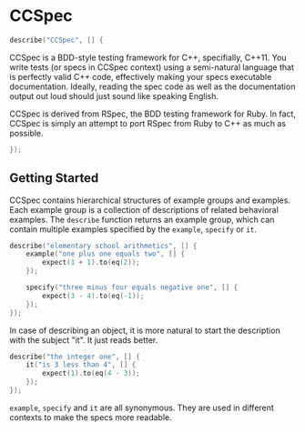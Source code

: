 # CCSpec

```c++
describe("CCSpec", [] {
```

CCSpec is a BDD-style testing framework for C++, specifially, C++11. You write
tests (or specs in CCSpec context) using a semi-natural language that is
perfectly valid C++ code, effectively making your specs executable
documentation. Ideally, reading the spec code as well as the documentation
output out loud should just sound like speaking English.

CCSpec is derived from RSpec, the BDD testing framework for Ruby. In fact,
CCSpec is simply an attempt to port RSpec from Ruby to C++ as much as possible.

```c++
});
```

## Getting Started
CCSpec contains hierarchical structures of example groups and examples. Each
example group is a collection of descriptions of related behavioral examples.
The `describe` function returns an example group, which can contain multiple
examples specified by the `example`, `specify` or `it`.

```c++
describe("elementary school arithmetics", [] {
    example("one plus one equals two", [] {
        expect(1 + 1).to(eq(2));
    });

    specify("three minus four equals negative one", [] {
        expect(3 - 4).to(eq(-1));
    });
});
```

In case of describing an object, it is more natural to start the description
with the subject "it". It just reads better.

```c++
describe("the integer one", [] {
    it("is 3 less than 4", [] {
        expect(1).to(eq(4 - 3));
    });
});
```

`example`, `specify` and `it` are all synonymous. They are used in different
contexts to make the specs more readable.
